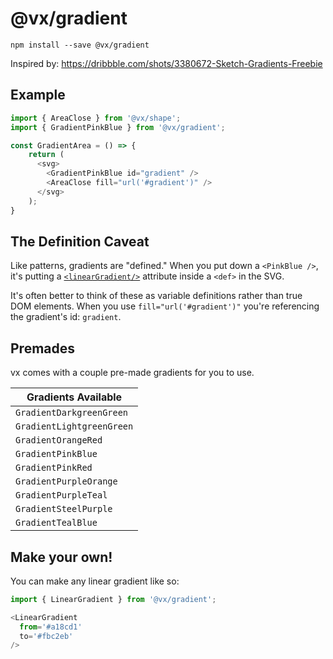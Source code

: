# @vx/gradient

```
npm install --save @vx/gradient
```

Inspired by: https://dribbble.com/shots/3380672-Sketch-Gradients-Freebie

## Example

```js
import { AreaClose } from '@vx/shape';
import { GradientPinkBlue } from '@vx/gradient';

const GradientArea = () => {
    return (
      <svg>
        <GradientPinkBlue id="gradient" />
        <AreaClose fill="url('#gradient')" />
      </svg>
    );
}
```

## The Definition Caveat

Like patterns, gradients are "defined." When you put down a `<PinkBlue />`, it's putting a [`<linearGradient/>`](https://developer.mozilla.org/en-US/docs/Web/SVG/Element/linearGradient) attribute inside a `<def>` in the SVG.

It's often better to think of these as variable definitions rather than true DOM elements. When you use `fill="url('#gradient')"` you're referencing the gradient's id: `gradient`.


## Premades
vx comes with a couple pre-made gradients for you to use.

|    Gradients Available     |
| -------------------------- |
| `GradientDarkgreenGreen`   |
| `GradientLightgreenGreen`  |
| `GradientOrangeRed`        |
| `GradientPinkBlue`         |
| `GradientPinkRed`          |
| `GradientPurpleOrange`     |
| `GradientPurpleTeal`       |
| `GradientSteelPurple`      |
| `GradientTealBlue`         |


## Make your own!

You can make any linear gradient like so:

```js
import { LinearGradient } from '@vx/gradient';

<LinearGradient
  from='#a18cd1'
  to='#fbc2eb'
/>
```
